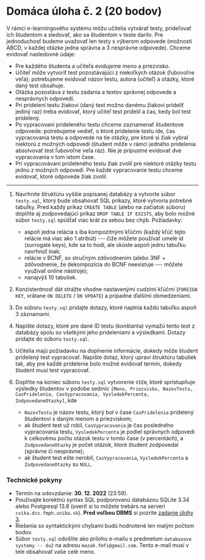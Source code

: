 # Domáca úloha č. 2 (20 bodov)

V rámci e-learningového systému môžu učitelia vytvárať testy, prideľovať ich študentom a sledovať, ako sa študentom v teste darilo. Pre jednoduchosť budeme uvažovať len testy s výberom odpovede (možnosti ABCD, v každej otázke jedna správna a 3 nesprávne odpovede). Chceme evidovať nasledovné údaje:
* Pre každého študenta a učiteľa evidujeme meno a priezvisko.
* Učiteľ môže vytvoriť test pozostávajúci z niekoľkých otázok (ľubovoľne veľa); potrebujeme evidovať názov testu, autora (učiteľ) a otázky, ktoré daný test obsahuje.
* Otázka pozostáva z textu zadania a textov správnej odpovede a nesprávnych odpovedí.
* Pri pridelení testu žiakovi (daný test možno danému žiakovi prideliť jediný raz) treba evidovať, ktorý učiteľ test pridelil a čas, kedy bol test pridelený.
* Po vypracovaní prideleného testu chceme zaznamenať študentove odpovede: potrebujeme vedieť, o ktoré pridelenie testu ide, čas vypracovania testu a odpovede na tie otázky, pre ktoré si žiak vybral niektorú z možných odpovedí (študent môže v rámci jedného pridelenia absolvovať test ľubovoľne veľa ráz). Nie je prípustné evidovať dve vypracovania v tom istom čase.
* Pri vypracovávaní prideleného testu žiak zvolil pre niektoré otázky testu jednu z možných odpovedí. Pre každé vypracovanie testu chceme evidovať, ktoré odpovede žiak zvolil.

---

1. Navrhnite štruktúru vyššie popísanej databázy a vytvorte súbor `testy.sql`, ktorý bude obsahovať SQL príkazy, ktoré vytvoria potrebné tabuľky.
Pred každý príkaz `CREATE TABLE` (alebo na začiatok súboru) doplňte aj zodpovedajúci príkaz `DROP TABLE IF EXISTS`, aby bolo možné súbor `testy.sql` spúšťať viac krát za sebou bez chýb. Požiadavky:
	* aspoň jedna relácia s iba kompozitnými kľúčmi (každý kľúč tejto relácie má viac ako 1 atribút) --- čiže môžete používať umelé id (surrogate keys), kde sa to hodí, ale skúste aspoň jednu tabuľku navrhnúť inak;
	* relácie v BCNF, so stručným zdôvodnením (alebo 3NF + zdôvodnenie, že dekompozícia do BCNF neexistuje --- môžete využívať online nástroje);
	* nanajvýš 10 tabuliek.

2. Konzistentnosť dát strážte vhodne nastavenými cudzími kľúčmi (`FOREIGN KEY`, vrátane `ON DELETE` / `ON UPDATE`) a prípadne ďalšími obmedzeniami.

3. Do súboru `testy.sql` pridajte dotazy, ktoré naplnia každú tabuľku aspoň 3 záznamami.

4. Napíšte dotazy, ktoré pre dané ID testu (konštanta) vymažú tento test z databázy spolu so všetkými jeho prideleniami a výsledkami. Dotazy pridajte do súboru `testy.sql`.

5. Učitelia majú požiadavku na doplnenie informácie, dokedy môže študent pridelený test vypracovať. Napíšte dotaz, ktorý upraví štruktúru tabuliek tak, aby pre každé pridelenie bolo možné evidovať termín, dokedy študent musí test vypracovať.

6. Doplňte na koniec súboru `testy.sql` vytvorenie `VIEW`, ktoré sprístupňuje výsledky študentov v podobe sedmíc `[Meno, Priezvisko, NazovTestu, CasPridelenia, CasVypracovania, VysledokPercenta, ZodpovedaneOtazky]`, kde
	* `NazovTestu` je názov testu, ktorý bol v čase `CasPridelenia` pridelený študentovi s daným menom a priezviskom;
	* ak študent test už robil, `CasVypracovania` je čas posledného vypracovania testu, `VysledokPercenta` je podiel správnych odpovedí k celkovému počtu otázok testu v tomto čase (v percentách), a `ZodpovedaneOtazky` je počet otázok, ktoré študent zodpovedal (správne či nesprávne);
	* ak študent test ešte nerobil, `CasVypracovania`, `VysledokPercenta` a `ZodpovedaneOtazky` su `NULL`.


### Technické pokyny

* Termín na odovzdanie: **30. 12. 2022** (23:59).
* Používajte korektnú syntax SQL podporovanú databázou SQLite 3.34 alebo Postgresql 13.8 (overiť si to môžete trebárs na serveri `cvika.dcs.fmph.uniba.sk`). **Pred voľbou DBMS** si pozrite [zadanie úlohy 3](../du3/du3.md).
* Riešenia so syntaktickými chybami budú hodnotené len malým počtom bodov.
* Súbor `testy.sql` odošlite ako prílohu e-mailu s predmetom `databazove systemy -- du2` na adresu `mazak.fmfi@gmail.com`. Tento e-mail musí v tele obsahovať vaše celé meno.

